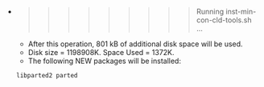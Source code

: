 * >>>>>>>>> Running inst-min-con-cld-tools.sh ...
  * After this operation, 801 kB of additional disk space will be used.
  * Disk size = 1198908K. Space Used = 1372K.
  * The following NEW packages will be installed:
  ```bash
  libparted2 parted
  ```
